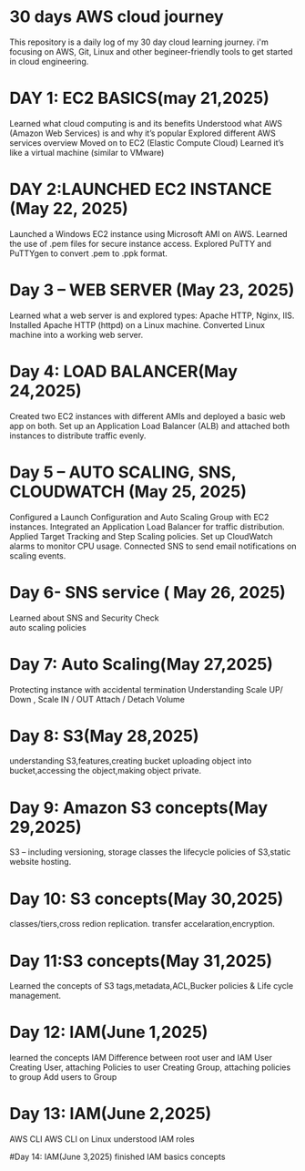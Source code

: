 # 30 days AWS cloud journey
This repository is a daily log of my 30 day cloud learning journey.
i'm focusing on AWS, Git, Linux and other begineer-friendly tools to get started in cloud engineering.

# DAY 1: EC2 BASICS(may 21,2025)
Learned what cloud computing is and its benefits
Understood what AWS (Amazon Web Services) is and why it’s popular
Explored different AWS services overview
Moved on to EC2 (Elastic Compute Cloud)
Learned it’s like a virtual machine (similar to VMware)

# DAY 2:LAUNCHED EC2 INSTANCE (May 22, 2025)
Launched a Windows EC2 instance using Microsoft AMI on AWS.
Learned the use of .pem files for secure instance access.
Explored PuTTY and PuTTYgen to convert .pem to .ppk format.

# Day 3 – WEB SERVER (May 23, 2025)
Learned what a web server is and explored types: Apache HTTP, Nginx, IIS.
Installed Apache HTTP (httpd) on a Linux machine.
Converted Linux machine into a working web server.

# Day 4: LOAD BALANCER(May 24,2025)
Created two EC2 instances with different AMIs and deployed a basic web app on both.
Set up an Application Load Balancer (ALB) and attached both instances to distribute traffic evenly.

# Day 5 – AUTO SCALING, SNS, CLOUDWATCH (May 25, 2025)
Configured a Launch Configuration and Auto Scaling Group with EC2 instances.
Integrated an Application Load Balancer for traffic distribution.
Applied Target Tracking and Step Scaling policies.
Set up CloudWatch alarms to monitor CPU usage.
Connected SNS to send email notifications on scaling events.

# Day 6- SNS service ( May 26, 2025)
Learned about SNS and Security Check  
auto scaling policies

# Day 7: Auto Scaling(May 27,2025)
Protecting instance with accidental termination
Understanding   Scale UP/ Down , Scale IN / OUT
Attach / Detach Volume

# Day 8: S3(May 28,2025)
understanding S3,features,creating bucket
uploading object into bucket,accessing the object,making object private.

# Day 9: Amazon S3 concepts(May 29,2025)
S3 – including versioning, storage classes
the lifecycle policies of S3,static website hosting.  

# Day 10: S3 concepts(May 30,2025)
classes/tiers,cross redion replication.
transfer accelaration,encryption.

# Day 11:S3 concepts(May 31,2025)
 Learned the concepts of S3 tags,metadata,ACL,Bucker policies &
 Life cycle management.

 # Day 12: IAM(June 1,2025)
 learned the concepts IAM
 Difference between root user and IAM User
 Creating User, attaching Policies to user
 Creating Group, attaching policies to group
 Add users to Group

# Day 13: IAM(June 2,2025)
AWS CLI
AWS CLI on Linux
understood IAM roles

#Day 14: IAM(June 3,2025)
finished IAM basics concepts 





